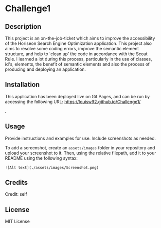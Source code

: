 # Challenge1

## Description

This project is an on-the-job-ticket which aims to improve the accessibility of the Horiseon Search Engine Optimization application. This project also aims to resolve some coding errors, improve the semantic element structure, and help to 'clean up' the code in accordance with the Scout Rule.
I learned a lot during this process, particularly in the use of classes, id's, elements, the benefit of semantic elements and also the process of producing and deploying an application.


## Installation

This application has been deployed live on Git Pages, and can be run by accessing the following URL: https://louisw92.github.io/Challenge1/ 

.

## Usage

Provide instructions and examples for use. Include screenshots as needed.

To add a screenshot, create an `assets/images` folder in your repository and upload your screenshot to it. Then, using the relative filepath, add it to your README using the following syntax:


    ![Alt text](./assets/images/Screenshot.png)


## Credits

Credit: self

## License

MIT License
